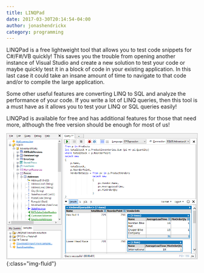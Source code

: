 ```yaml
---
title: LINQPad
date: 2017-03-30T20:14:54-04:00
author: jonashendrickx
category: programming
---
```

LINQPad is a free lightweight tool that allows you to test code snippets for C#/F#/VB quickly! This saves you the trouble from opening another instance of Visual Studio and create a new solution to test your code or maybe quickly test it in a block of code in your existing application. In this last case it could take an insane amount of time to navigate to that code and/or to compile the large application.

Some other useful features are converting LINQ to SQL and analyze the performance of your code. If you write a lot of LINQ queries, then this tool is a must have as it allows you to test your LINQ or SQL queries easily!

LINQPad is available for free and has additional features for those that need more, although the free version should be enough for most of us!

![](/assets/img/posts/2017/03/linqpad1.png){:class="img-fluid"}